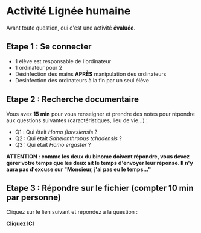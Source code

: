 # Activité Lignée humaine



Avant toute question, oui c'est une activité **évaluée**. 

## Etape 1 : Se connecter

- 1 élève est responsable de l'ordinateur
- 1 ordinateur pour 2
- Désinfection des mains **APRÈS** manipulation des ordinateurs
- Desinfection des ordinateurs à la fin par un seul élève

## Etape 2 : Recherche documentaire



Vous avez **15 min** pour vous renseigner et prendre des notes pour répondre aux questions suivantes (caractéristiques, lieu de vie...) : 

- Q1 : Qui était *Homo floresiensis* ? 
- Q2 : Qui était *Sahelanthropus tchadensis* ?
- Q3 : Qui était *Homo ergaster* ?



**ATTENTION : comme les deux du binome doivent répondre, vous devez gérer votre temps que les deux ait le temps d'envoyer leur réponse. Il n'y aura pas d'excuse sur "Monsieur, j'ai pas eu le temps..."**





## Etape 3 : Répondre sur le fichier (compter 10 min par personne)



Cliquez sur le lien suivant et répondez à la question :

[**Cliquez ICI**](https://apps.profcollet.fr/lstu/20203e)





 
